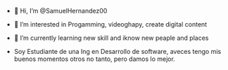 - 👋 Hi, I’m @SamuelHernandez00
- 👀 I’m interested in Progamming, videoghapy, create digital content
- 🌱 I’m currently learning new skill and iknow new peaple and places

- Soy Estudiante de una Ing en Desarrollo de software, aveces tengo mis buenos momentos otros no tanto, pero damos lo mejor.

<!---
SamuelHernandez00/SamuelHernandez00 is a ✨ special ✨ repository because its `README.md` (this file) appears on your GitHub profile.
You can click the Preview link to take a look at your changes.
--->
